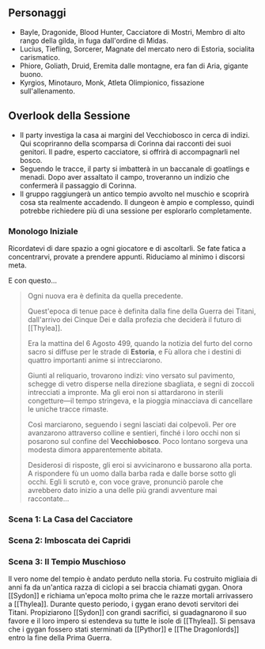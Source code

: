 ## Personaggi  
- Bayle, Dragonide, Blood Hunter, Cacciatore di Mostri, Membro di alto rango della gilda, in fuga dall'ordine di Midas.
- Lucius, Tiefling, Sorcerer, Magnate del mercato nero di Estoria, socialita carismatico.
- Phiore, Goliath, Druid, Eremita dalle montagne, era fan di Aria, gigante buono.
- Kyrgios, Minotauro, Monk, Atleta Olimpionico, fissazione sull'allenamento.

## Overlook della Sessione
- Il party investiga la casa ai margini del Vecchiobosco in cerca di indizi. Qui scopriranno della scomparsa di Corinna dai racconti dei suoi genitori. Il padre, esperto cacciatore, si offrirà di accompagnarli nel bosco.
- Seguendo le tracce, il party si imbatterà in un baccanale di goatlings e menadi. Dopo aver assaltato il campo, troveranno un indizio che confermerà il passaggio di Corinna.
- Il gruppo raggiungerà un antico tempio avvolto nel muschio e scoprirà cosa sta realmente accadendo. Il dungeon è ampio e complesso, quindi potrebbe richiedere più di una sessione per esplorarlo completamente.
  
### Monologo Iniziale
Ricordatevi di dare spazio a ogni giocatore e di ascoltarli.
Se fate fatica a concentrarvi, provate a prendere appunti.
Riduciamo al minimo i discorsi meta.

E con questo...
> Ogni nuova era è definita da quella precedente.
> 
> Quest'epoca di tenue pace è definita dalla fine della Guerra dei Titani, dall'arrivo dei Cinque Dei e dalla profezia che deciderà il futuro di [[Thylea]].
> 
> Era la mattina del 6 Agosto 499, quando la notizia del furto del corno sacro si diffuse per le strade di **Estoria**, e Fù allora che i destini di quattro importanti anime si intrecciarono.
> 
> Giunti al reliquario, trovarono indizi: vino versato sul pavimento, schegge di vetro disperse nella direzione sbagliata, e segni di zoccoli intrecciati a impronte. Ma gli eroi non si attardarono in sterili congetture—il tempo stringeva, e la pioggia minacciava di cancellare le uniche tracce rimaste.
> 
> Così marciarono, seguendo i segni lasciati dai colpevoli. Per ore avanzarono attraverso colline e sentieri, finché i loro occhi non si posarono sul confine del **Vecchiobosco**. Poco lontano sorgeva  una modesta dimora apparentemente abitata.
> 
> Desiderosi di risposte, gli eroi si avvicinarono e bussarono alla porta. 
> A rispondere fù un uomo dalla barba rada e dalle borse sotto gli occhi. Egli li scrutò e, con voce grave, pronunciò parole che avrebbero dato inizio a una delle più grandi avventure mai raccontate…

### Scena 1: La Casa del Cacciatore


### Scena 2: Imboscata dei Capridi


### Scena 3: Il Tempio Muschioso
Il vero nome del tempio è andato perduto nella storia. Fu costruito migliaia di anni fa da un'antica razza di ciclopi a sei braccia chiamati gygan. Onora [[Sydon]] e richiama un'epoca molto prima che le razze mortali arrivassero a [[Thylea]]. Durante questo periodo, i gygan erano devoti servitori dei Titani. Propiziarono [[Sydon]] con grandi sacrifici, si guadagnarono il suo favore e il loro impero si estendeva su tutte le isole di [[Thylea]]. Si pensava che i gygan fossero stati sterminati da [[Pythor]] e [[The Dragonlords]] entro la fine della Prima Guerra.
